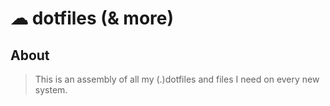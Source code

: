# ☁ dotfiles (& more)

## About
> This is an assembly of all my (.)dotfiles and files I need on every new system.
